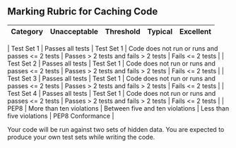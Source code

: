 ## Marking Rubric for Caching Code

|Category | Unacceptable | Threshold | Typical | Excellent |
| --- | --- | --- | --- | --- |

| Test Set 1 | Passes all tests | Test Set 1 | Code does not run or runs and passes <= 2 tests | Passes > 2 tests and fails > 2 tests | Fails <= 2 tests |
| Test Set 2 | Passes all tests | Test Set 1 | Code does not run or runs and passes <= 2 tests | Passes > 2 tests and fails > 2 tests | Fails <= 2 tests |
| Test Set 3 | Passes all tests | Test Set 1 | Code does not run or runs and passes <= 2 tests | Passes > 2 tests and fails > 2 tests | Fails <= 2 tests |
| Test Set 4 | Passes all tests | Test Set 1 | Code does not run or runs and passes <= 2 tests | Passes > 2 tests and fails > 2 tests | Fails <= 2 tests |
| PEP8 | More than ten violations | Between five and ten violations | Less than five violations | PEP8 Conformance |

Your code will be run against two sets of hidden data. You are
expected to produce your own test sets while writing the code.
